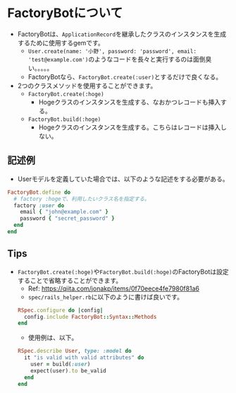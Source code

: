 # FactoryBotについて
- FactoryBotは、`ApplicationRecord`を継承したクラスのインスタンスを生成するために使用するgemです。
  - `User.create(name: '小野', password: 'password', email: 'test@example.com')`のようなコードを長々と実行するのは面倒臭い。。。。。
  - FactoryBotなら、`FactoryBot.create(:user)`とするだけで良くなる。
- 2つのクラスメソッドを使用することができます。
  - `FactoryBot.create(:hoge)`
    - Hogeクラスのインスタンスを生成する、なおかつレコードも挿入する。
  - `FactoryBot.build(:hoge)`
    - Hogeクラスのインスタンスを生成する。こちらはレコードは挿入しない。
## 記述例
- Userモデルを定義していた場合では、以下のような記述をする必要がある。
```ruby
FactoryBot.define do
  # factory :hogeで、利用したいクラス名を指定する。
  factory :user do
    email { "john@example.com" }
    password { "secret_password" }
  end
end
```
## Tips
- `FactoryBot.create(:hoge)`や`FactoryBot.build(:hoge)`のFactoryBotは設定することで省略することができます。
  - Ref: https://qiita.com/jonakp/items/0f70eece4fe7980f81a6
  - `spec/rails_helper.rb`に以下のように書けば良いです。
  ```ruby
  RSpec.configure do |config|
    config.include FactoryBot::Syntax::Methods
  end
  ```
  - 使用例は、以下。
  ```ruby
  RSpec.describe User, type: :model do
    it "is valid with valid attributes" do
      user = build(:user)
      expect(user).to be_valid
    end
  end
  ```
